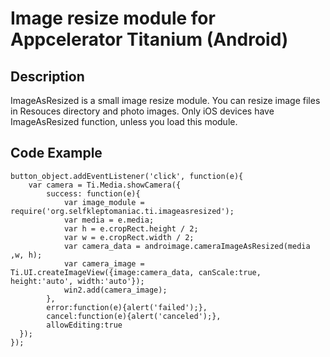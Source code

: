Image resize module for Appcelerator Titanium (Android)
=========================================

Description
-------------------
ImageAsResized is a small image resize module. You can resize image files in Resouces directory and photo images.
Only iOS devices have ImageAsResized function, unless you load this module.

Code Example
-------------------

    button_object.addEventListener('click', function(e){
    	var camera = Ti.Media.showCamera({
    		success: function(e){
    			var image_module = require('org.selfkleptomaniac.ti.imageasresized');
    			var media = e.media;
    			var h = e.cropRect.height / 2;
    			var w = e.cropRect.width / 2;
    			var camera_data = androimage.cameraImageAsResized(media ,w, h);
    			var camera_image = Ti.UI.createImageView({image:camera_data, canScale:true, height:'auto', width:'auto'});
    			win2.add(camera_image);
    		},
    		error:function(e){alert('failed');},
    		cancel:function(e){alert('canceled');},
    		allowEditing:true
      });
    });
